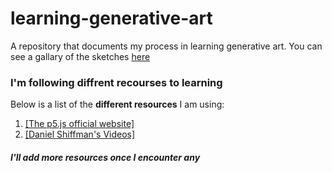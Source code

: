 # learning-generative-art
A repository that documents my process in learning generative art. 
You can see a gallary of the sketches <a href="http://athoug.xyz/p5-js-website/gallary.html">here</a>

### I'm following diffrent recourses to learning
Below is a list of the **different resources** I am using:
1. <a href = "http://p5js.org/" >[The p5.js official website]</a>
1. <a href = "https://www.youtube.com/user/shiffman" >[Daniel Shiffman's Videos]</a>

##### I'll add more resources once I encounter any
